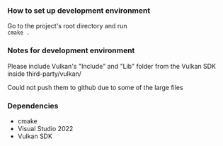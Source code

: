 ### How to set up development environment
Go to the project's root directory and run  
`cmake .`


### Notes for development environment

Please include Vulkan's "Include" and "Lib" folder from the Vulkan SDK inside third-party/vulkan/  

Could not push them to github due to some of the large files  

### Dependencies
* cmake
* Visual Studio 2022
* Vulkan SDK